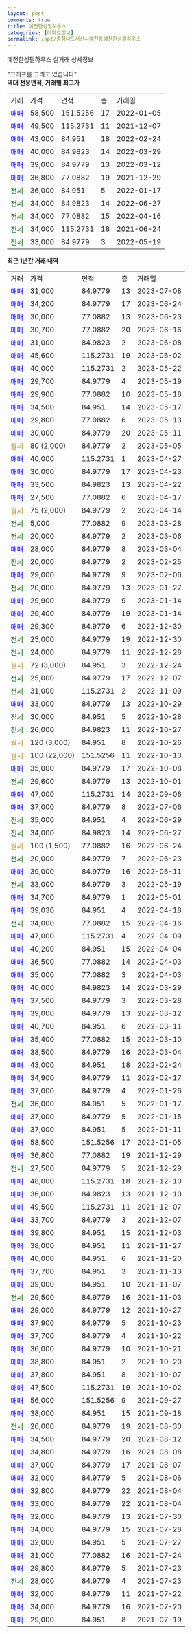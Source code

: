 ```yaml
---
layout: post
comments: true
title: 예천한성필하우스
categories: [아파트정보]
permalink: /apt/충청남도서산시예천동예천한성필하우스
---
```


예천한성필하우스 실거래 상세정보

<script type="text/javascript">
  google.charts.load('current', {'packages':['line', 'corechart']});
  google.charts.setOnLoadCallback(drawChart);

  function drawChart() {
    var data = new google.visualization.DataTable();
    data.addColumn('date', '거래일');
    data.addColumn('number', "매매");
    data.addColumn('number', "전세");
    data.addColumn('number', "전매");

    data.addRows([[new Date(Date.parse("2023-07-08")), 31000, null, null], [new Date(Date.parse("2023-06-24")), 34200, null, null], [new Date(Date.parse("2023-06-23")), 30000, null, null], [new Date(Date.parse("2023-06-16")), 30700, null, null], [new Date(Date.parse("2023-06-08")), 31000, null, null], [new Date(Date.parse("2023-06-02")), 45600, null, null], [new Date(Date.parse("2023-05-22")), 40000, null, null], [new Date(Date.parse("2023-05-19")), 29700, null, null], [new Date(Date.parse("2023-05-18")), 29900, null, null], [new Date(Date.parse("2023-05-17")), 34500, null, null], [new Date(Date.parse("2023-05-13")), 29800, null, null], [new Date(Date.parse("2023-05-11")), 30000, null, null], [new Date(Date.parse("2023-05-05")), null, null, null], [new Date(Date.parse("2023-04-27")), 40000, null, null], [new Date(Date.parse("2023-04-23")), 30000, null, null], [new Date(Date.parse("2023-04-22")), 33500, null, null], [new Date(Date.parse("2023-04-17")), 27500, null, null], [new Date(Date.parse("2023-04-14")), null, null, null], [new Date(Date.parse("2023-03-28")), null, 5000, null], [new Date(Date.parse("2023-03-06")), null, 20000, null], [new Date(Date.parse("2023-03-04")), 28000, null, null], [new Date(Date.parse("2023-02-25")), null, 20000, null], [new Date(Date.parse("2023-02-06")), 29000, null, null], [new Date(Date.parse("2023-01-27")), null, 20000, null], [new Date(Date.parse("2023-01-14")), 29900, null, null], [new Date(Date.parse("2023-01-14")), 29400, null, null], [new Date(Date.parse("2022-12-30")), 29300, null, null], [new Date(Date.parse("2022-12-30")), null, 25000, null], [new Date(Date.parse("2022-12-28")), null, 24000, null], [new Date(Date.parse("2022-12-24")), null, null, null], [new Date(Date.parse("2022-12-07")), null, 25000, null], [new Date(Date.parse("2022-11-09")), null, 31000, null], [new Date(Date.parse("2022-10-29")), 33000, null, null], [new Date(Date.parse("2022-10-28")), null, 30000, null], [new Date(Date.parse("2022-10-27")), null, 26000, null], [new Date(Date.parse("2022-10-26")), null, null, null], [new Date(Date.parse("2022-10-13")), null, null, null], [new Date(Date.parse("2022-10-08")), 35000, null, null], [new Date(Date.parse("2022-10-01")), null, 29600, null], [new Date(Date.parse("2022-09-06")), 47000, null, null], [new Date(Date.parse("2022-07-06")), 37000, null, null], [new Date(Date.parse("2022-06-29")), null, 35000, null], [new Date(Date.parse("2022-06-27")), null, 34000, null], [new Date(Date.parse("2022-06-24")), null, null, null], [new Date(Date.parse("2022-06-23")), null, 20000, null], [new Date(Date.parse("2022-06-11")), 39000, null, null], [new Date(Date.parse("2022-05-19")), null, 33000, null], [new Date(Date.parse("2022-05-01")), 34700, null, null], [new Date(Date.parse("2022-04-18")), 39030, null, null], [new Date(Date.parse("2022-04-16")), null, 34000, null], [new Date(Date.parse("2022-04-09")), 47000, null, null], [new Date(Date.parse("2022-04-04")), 40200, null, null], [new Date(Date.parse("2022-04-03")), 36500, null, null], [new Date(Date.parse("2022-04-03")), 35000, null, null], [new Date(Date.parse("2022-03-29")), 40000, null, null], [new Date(Date.parse("2022-03-28")), 37500, null, null], [new Date(Date.parse("2022-03-12")), 39000, null, null], [new Date(Date.parse("2022-03-11")), 40700, null, null], [new Date(Date.parse("2022-03-10")), 35400, null, null], [new Date(Date.parse("2022-03-04")), 38500, null, null], [new Date(Date.parse("2022-02-24")), 43000, null, null], [new Date(Date.parse("2022-02-17")), 34900, null, null], [new Date(Date.parse("2022-01-26")), 37000, null, null], [new Date(Date.parse("2022-01-17")), null, 36000, null], [new Date(Date.parse("2022-01-15")), 37000, null, null], [new Date(Date.parse("2022-01-11")), 37000, null, null], [new Date(Date.parse("2022-01-05")), 58500, null, null], [new Date(Date.parse("2021-12-29")), 36800, null, null], [new Date(Date.parse("2021-12-29")), null, 27500, null], [new Date(Date.parse("2021-12-10")), 48000, null, null], [new Date(Date.parse("2021-12-10")), 36000, null, null], [new Date(Date.parse("2021-12-07")), 49500, null, null], [new Date(Date.parse("2021-12-07")), 33700, null, null], [new Date(Date.parse("2021-12-03")), 39800, null, null], [new Date(Date.parse("2021-11-27")), 38000, null, null], [new Date(Date.parse("2021-11-20")), 40000, null, null], [new Date(Date.parse("2021-11-13")), 37700, null, null], [new Date(Date.parse("2021-11-07")), 39000, null, null], [new Date(Date.parse("2021-11-03")), null, 29500, null], [new Date(Date.parse("2021-10-27")), 29000, null, null], [new Date(Date.parse("2021-10-23")), 37900, null, null], [new Date(Date.parse("2021-10-22")), 37700, null, null], [new Date(Date.parse("2021-10-21")), 36000, null, null], [new Date(Date.parse("2021-10-20")), 38800, null, null], [new Date(Date.parse("2021-10-07")), 37800, null, null], [new Date(Date.parse("2021-10-02")), 47500, null, null], [new Date(Date.parse("2021-09-27")), 56000, null, null], [new Date(Date.parse("2021-09-18")), 38000, null, null], [new Date(Date.parse("2021-08-30")), null, 26000, null], [new Date(Date.parse("2021-08-12")), 34500, null, null], [new Date(Date.parse("2021-08-08")), 34800, null, null], [new Date(Date.parse("2021-08-07")), 37000, null, null], [new Date(Date.parse("2021-08-06")), 32000, null, null], [new Date(Date.parse("2021-08-04")), 32800, null, null], [new Date(Date.parse("2021-08-04")), 33000, null, null], [new Date(Date.parse("2021-07-30")), 32000, null, null], [new Date(Date.parse("2021-07-28")), 34000, null, null], [new Date(Date.parse("2021-07-27")), 32000, null, null], [new Date(Date.parse("2021-07-24")), 31000, null, null], [new Date(Date.parse("2021-07-23")), 29800, null, null], [new Date(Date.parse("2021-07-23")), null, 28000, null], [new Date(Date.parse("2021-07-22")), 32000, null, null], [new Date(Date.parse("2021-07-20")), 34000, null, null], [new Date(Date.parse("2021-07-19")), 29000, null, null]]);

    var options = {
      hAxis: {
        format: 'yyyy/MM/dd'
      },    
      lineWidth: 0,
      pointsVisible: true,    
      title: '최근 1년간 유형별 실거래가 분포',
      legend: { position: 'bottom' }
    };

    var formatter = new google.visualization.NumberFormat({pattern:'###,###'} );
    formatter.format(data, 1);
    formatter.format(data, 2);
    
    setTimeout(function() {
        var chart = new google.visualization.LineChart(document.getElementById('columnchart_material'));
        chart.draw(data, (options));
        document.getElementById('loading').style.display = 'none';
    }, 200);
  }
</script>


<div id="loading" style="z-index:20; display: block; margin-left: 0px">"그래프를 그리고 있습니다"</div>
<div id="columnchart_material" style="width: 95%; margin-left: 0px; display: block"></div>
<!-- contents start -->
<b>역대 전용면적, 거래별 최고가</b>
<table class="sortable">
    <tr>
      <td>거래</td>
      <td>가격</td>
      <td>면적</td>
      <td>층</td>
      <td>거래일</td>
    </tr>
        <tr>
          <td><a style="color: blue">매매</a></td>
          <td>58,500</td>
          <td>151.5256</td>
          <td>17</td>
          <td>2022-01-05</td>
        </tr>            <tr>
          <td><a style="color: blue">매매</a></td>
          <td>49,500</td>
          <td>115.2731</td>
          <td>11</td>
          <td>2021-12-07</td>
        </tr>            <tr>
          <td><a style="color: blue">매매</a></td>
          <td>43,000</td>
          <td>84.951</td>
          <td>18</td>
          <td>2022-02-24</td>
        </tr>            <tr>
          <td><a style="color: blue">매매</a></td>
          <td>40,000</td>
          <td>84.9823</td>
          <td>14</td>
          <td>2022-03-29</td>
        </tr>            <tr>
          <td><a style="color: blue">매매</a></td>
          <td>39,000</td>
          <td>84.9779</td>
          <td>13</td>
          <td>2022-03-12</td>
        </tr>            <tr>
          <td><a style="color: blue">매매</a></td>
          <td>36,800</td>
          <td>77.0882</td>
          <td>19</td>
          <td>2021-12-29</td>
        </tr>        
        <tr>
              <td><a style="color: darkgreen">전세</a></td>
              <td>36,000</td>
              <td>84.951</td>
              <td>5</td>
              <td>2022-01-17</td>
            </tr>            <tr>
              <td><a style="color: darkgreen">전세</a></td>
              <td>34,000</td>
              <td>84.9823</td>
              <td>14</td>
              <td>2022-06-27</td>
            </tr>            <tr>
              <td><a style="color: darkgreen">전세</a></td>
              <td>34,000</td>
              <td>77.0882</td>
              <td>15</td>
              <td>2022-04-16</td>
            </tr>            <tr>
              <td><a style="color: darkgreen">전세</a></td>
              <td>34,000</td>
              <td>115.2731</td>
              <td>18</td>
              <td>2021-06-24</td>
            </tr>            <tr>
              <td><a style="color: darkgreen">전세</a></td>
              <td>33,000</td>
              <td>84.9779</td>
              <td>3</td>
              <td>2022-05-19</td>
            </tr>        
    
</table>

<b>최근 1년간 거래 내역</b>

<table class="sortable">
    <tr>
      <td>거래</td>
      <td>가격</td>
      <td>면적</td>
      <td>층</td>
      <td>거래일</td>
    </tr>
    <tr>
      <td><a style="color: blue">매매</a></td>
      <td>31,000</td>
      <td>84.9779</td>
      <td>13</td>
      <td>2023-07-08</td>
    </tr>          <tr>
      <td><a style="color: blue">매매</a></td>
      <td>34,200</td>
      <td>84.9779</td>
      <td>17</td>
      <td>2023-06-24</td>
    </tr>          <tr>
      <td><a style="color: blue">매매</a></td>
      <td>30,000</td>
      <td>77.0882</td>
      <td>13</td>
      <td>2023-06-23</td>
    </tr>          <tr>
      <td><a style="color: blue">매매</a></td>
      <td>30,700</td>
      <td>77.0882</td>
      <td>20</td>
      <td>2023-06-16</td>
    </tr>          <tr>
      <td><a style="color: blue">매매</a></td>
      <td>31,000</td>
      <td>84.9823</td>
      <td>2</td>
      <td>2023-06-08</td>
    </tr>          <tr>
      <td><a style="color: blue">매매</a></td>
      <td>45,600</td>
      <td>115.2731</td>
      <td>19</td>
      <td>2023-06-02</td>
    </tr>          <tr>
      <td><a style="color: blue">매매</a></td>
      <td>40,000</td>
      <td>115.2731</td>
      <td>2</td>
      <td>2023-05-22</td>
    </tr>          <tr>
      <td><a style="color: blue">매매</a></td>
      <td>29,700</td>
      <td>84.9779</td>
      <td>4</td>
      <td>2023-05-19</td>
    </tr>          <tr>
      <td><a style="color: blue">매매</a></td>
      <td>29,900</td>
      <td>77.0882</td>
      <td>10</td>
      <td>2023-05-18</td>
    </tr>          <tr>
      <td><a style="color: blue">매매</a></td>
      <td>34,500</td>
      <td>84.951</td>
      <td>14</td>
      <td>2023-05-17</td>
    </tr>          <tr>
      <td><a style="color: blue">매매</a></td>
      <td>29,800</td>
      <td>77.0882</td>
      <td>6</td>
      <td>2023-05-13</td>
    </tr>          <tr>
      <td><a style="color: blue">매매</a></td>
      <td>30,000</td>
      <td>84.9779</td>
      <td>20</td>
      <td>2023-05-11</td>
    </tr>          <tr>
      <td><a style="color: darkgoldenrod">월세</a></td>
      <td>80 (2,000)</td>
      <td>84.9779</td>
      <td>2</td>
      <td>2023-05-05</td>
    </tr>          <tr>
      <td><a style="color: blue">매매</a></td>
      <td>40,000</td>
      <td>115.2731</td>
      <td>1</td>
      <td>2023-04-27</td>
    </tr>          <tr>
      <td><a style="color: blue">매매</a></td>
      <td>30,000</td>
      <td>84.9779</td>
      <td>17</td>
      <td>2023-04-23</td>
    </tr>          <tr>
      <td><a style="color: blue">매매</a></td>
      <td>33,500</td>
      <td>84.9823</td>
      <td>13</td>
      <td>2023-04-22</td>
    </tr>          <tr>
      <td><a style="color: blue">매매</a></td>
      <td>27,500</td>
      <td>77.0882</td>
      <td>6</td>
      <td>2023-04-17</td>
    </tr>          <tr>
      <td><a style="color: darkgoldenrod">월세</a></td>
      <td>75 (2,000)</td>
      <td>84.9779</td>
      <td>2</td>
      <td>2023-04-14</td>
    </tr>          <tr>
      <td><a style="color: darkgreen">전세</a></td>
      <td>5,000</td>
      <td>77.0882</td>
      <td>9</td>
      <td>2023-03-28</td>
    </tr>          <tr>
      <td><a style="color: darkgreen">전세</a></td>
      <td>20,000</td>
      <td>84.9779</td>
      <td>2</td>
      <td>2023-03-06</td>
    </tr>          <tr>
      <td><a style="color: blue">매매</a></td>
      <td>28,000</td>
      <td>84.9779</td>
      <td>8</td>
      <td>2023-03-04</td>
    </tr>          <tr>
      <td><a style="color: darkgreen">전세</a></td>
      <td>20,000</td>
      <td>84.9779</td>
      <td>2</td>
      <td>2023-02-25</td>
    </tr>          <tr>
      <td><a style="color: blue">매매</a></td>
      <td>29,000</td>
      <td>84.9779</td>
      <td>9</td>
      <td>2023-02-06</td>
    </tr>          <tr>
      <td><a style="color: darkgreen">전세</a></td>
      <td>20,000</td>
      <td>84.9779</td>
      <td>13</td>
      <td>2023-01-27</td>
    </tr>          <tr>
      <td><a style="color: blue">매매</a></td>
      <td>29,900</td>
      <td>84.9779</td>
      <td>9</td>
      <td>2023-01-14</td>
    </tr>          <tr>
      <td><a style="color: blue">매매</a></td>
      <td>29,400</td>
      <td>84.9779</td>
      <td>19</td>
      <td>2023-01-14</td>
    </tr>          <tr>
      <td><a style="color: blue">매매</a></td>
      <td>29,300</td>
      <td>84.9779</td>
      <td>6</td>
      <td>2022-12-30</td>
    </tr>          <tr>
      <td><a style="color: darkgreen">전세</a></td>
      <td>25,000</td>
      <td>84.9779</td>
      <td>19</td>
      <td>2022-12-30</td>
    </tr>          <tr>
      <td><a style="color: darkgreen">전세</a></td>
      <td>24,000</td>
      <td>84.9779</td>
      <td>11</td>
      <td>2022-12-28</td>
    </tr>          <tr>
      <td><a style="color: darkgoldenrod">월세</a></td>
      <td>72 (3,000)</td>
      <td>84.951</td>
      <td>3</td>
      <td>2022-12-24</td>
    </tr>          <tr>
      <td><a style="color: darkgreen">전세</a></td>
      <td>25,000</td>
      <td>84.9779</td>
      <td>17</td>
      <td>2022-12-07</td>
    </tr>          <tr>
      <td><a style="color: darkgreen">전세</a></td>
      <td>31,000</td>
      <td>115.2731</td>
      <td>2</td>
      <td>2022-11-09</td>
    </tr>          <tr>
      <td><a style="color: blue">매매</a></td>
      <td>33,000</td>
      <td>84.9779</td>
      <td>13</td>
      <td>2022-10-29</td>
    </tr>          <tr>
      <td><a style="color: darkgreen">전세</a></td>
      <td>30,000</td>
      <td>84.951</td>
      <td>5</td>
      <td>2022-10-28</td>
    </tr>          <tr>
      <td><a style="color: darkgreen">전세</a></td>
      <td>26,000</td>
      <td>84.9823</td>
      <td>11</td>
      <td>2022-10-27</td>
    </tr>          <tr>
      <td><a style="color: darkgoldenrod">월세</a></td>
      <td>120 (3,000)</td>
      <td>84.951</td>
      <td>8</td>
      <td>2022-10-26</td>
    </tr>          <tr>
      <td><a style="color: darkgoldenrod">월세</a></td>
      <td>100 (22,000)</td>
      <td>151.5256</td>
      <td>11</td>
      <td>2022-10-13</td>
    </tr>          <tr>
      <td><a style="color: blue">매매</a></td>
      <td>35,000</td>
      <td>84.9779</td>
      <td>17</td>
      <td>2022-10-08</td>
    </tr>          <tr>
      <td><a style="color: darkgreen">전세</a></td>
      <td>29,600</td>
      <td>84.9779</td>
      <td>13</td>
      <td>2022-10-01</td>
    </tr>          <tr>
      <td><a style="color: blue">매매</a></td>
      <td>47,000</td>
      <td>115.2731</td>
      <td>14</td>
      <td>2022-09-06</td>
    </tr>          <tr>
      <td><a style="color: blue">매매</a></td>
      <td>37,000</td>
      <td>84.9779</td>
      <td>8</td>
      <td>2022-07-06</td>
    </tr>          <tr>
      <td><a style="color: darkgreen">전세</a></td>
      <td>35,000</td>
      <td>84.951</td>
      <td>4</td>
      <td>2022-06-29</td>
    </tr>          <tr>
      <td><a style="color: darkgreen">전세</a></td>
      <td>34,000</td>
      <td>84.9823</td>
      <td>14</td>
      <td>2022-06-27</td>
    </tr>          <tr>
      <td><a style="color: darkgoldenrod">월세</a></td>
      <td>100 (1,500)</td>
      <td>77.0882</td>
      <td>16</td>
      <td>2022-06-24</td>
    </tr>          <tr>
      <td><a style="color: darkgreen">전세</a></td>
      <td>20,000</td>
      <td>84.9779</td>
      <td>7</td>
      <td>2022-06-23</td>
    </tr>          <tr>
      <td><a style="color: blue">매매</a></td>
      <td>39,000</td>
      <td>84.9779</td>
      <td>16</td>
      <td>2022-06-11</td>
    </tr>          <tr>
      <td><a style="color: darkgreen">전세</a></td>
      <td>33,000</td>
      <td>84.9779</td>
      <td>3</td>
      <td>2022-05-19</td>
    </tr>          <tr>
      <td><a style="color: blue">매매</a></td>
      <td>34,700</td>
      <td>84.9779</td>
      <td>1</td>
      <td>2022-05-01</td>
    </tr>          <tr>
      <td><a style="color: blue">매매</a></td>
      <td>39,030</td>
      <td>84.951</td>
      <td>4</td>
      <td>2022-04-18</td>
    </tr>          <tr>
      <td><a style="color: darkgreen">전세</a></td>
      <td>34,000</td>
      <td>77.0882</td>
      <td>15</td>
      <td>2022-04-16</td>
    </tr>          <tr>
      <td><a style="color: blue">매매</a></td>
      <td>47,000</td>
      <td>115.2731</td>
      <td>4</td>
      <td>2022-04-09</td>
    </tr>          <tr>
      <td><a style="color: blue">매매</a></td>
      <td>40,200</td>
      <td>84.951</td>
      <td>15</td>
      <td>2022-04-04</td>
    </tr>          <tr>
      <td><a style="color: blue">매매</a></td>
      <td>36,500</td>
      <td>77.0882</td>
      <td>14</td>
      <td>2022-04-03</td>
    </tr>          <tr>
      <td><a style="color: blue">매매</a></td>
      <td>35,000</td>
      <td>77.0882</td>
      <td>3</td>
      <td>2022-04-03</td>
    </tr>          <tr>
      <td><a style="color: blue">매매</a></td>
      <td>40,000</td>
      <td>84.9823</td>
      <td>14</td>
      <td>2022-03-29</td>
    </tr>          <tr>
      <td><a style="color: blue">매매</a></td>
      <td>37,500</td>
      <td>84.9779</td>
      <td>3</td>
      <td>2022-03-28</td>
    </tr>          <tr>
      <td><a style="color: blue">매매</a></td>
      <td>39,000</td>
      <td>84.9779</td>
      <td>13</td>
      <td>2022-03-12</td>
    </tr>          <tr>
      <td><a style="color: blue">매매</a></td>
      <td>40,700</td>
      <td>84.951</td>
      <td>6</td>
      <td>2022-03-11</td>
    </tr>          <tr>
      <td><a style="color: blue">매매</a></td>
      <td>35,400</td>
      <td>77.0882</td>
      <td>15</td>
      <td>2022-03-10</td>
    </tr>          <tr>
      <td><a style="color: blue">매매</a></td>
      <td>38,500</td>
      <td>84.9779</td>
      <td>16</td>
      <td>2022-03-04</td>
    </tr>          <tr>
      <td><a style="color: blue">매매</a></td>
      <td>43,000</td>
      <td>84.951</td>
      <td>18</td>
      <td>2022-02-24</td>
    </tr>          <tr>
      <td><a style="color: blue">매매</a></td>
      <td>34,900</td>
      <td>84.9779</td>
      <td>11</td>
      <td>2022-02-17</td>
    </tr>          <tr>
      <td><a style="color: blue">매매</a></td>
      <td>37,000</td>
      <td>84.9779</td>
      <td>4</td>
      <td>2022-01-26</td>
    </tr>          <tr>
      <td><a style="color: darkgreen">전세</a></td>
      <td>36,000</td>
      <td>84.951</td>
      <td>5</td>
      <td>2022-01-17</td>
    </tr>          <tr>
      <td><a style="color: blue">매매</a></td>
      <td>37,000</td>
      <td>84.9779</td>
      <td>5</td>
      <td>2022-01-15</td>
    </tr>          <tr>
      <td><a style="color: blue">매매</a></td>
      <td>37,000</td>
      <td>84.951</td>
      <td>5</td>
      <td>2022-01-11</td>
    </tr>          <tr>
      <td><a style="color: blue">매매</a></td>
      <td>58,500</td>
      <td>151.5256</td>
      <td>17</td>
      <td>2022-01-05</td>
    </tr>          <tr>
      <td><a style="color: blue">매매</a></td>
      <td>36,800</td>
      <td>77.0882</td>
      <td>19</td>
      <td>2021-12-29</td>
    </tr>          <tr>
      <td><a style="color: darkgreen">전세</a></td>
      <td>27,500</td>
      <td>84.9779</td>
      <td>5</td>
      <td>2021-12-29</td>
    </tr>          <tr>
      <td><a style="color: blue">매매</a></td>
      <td>48,000</td>
      <td>115.2731</td>
      <td>18</td>
      <td>2021-12-10</td>
    </tr>          <tr>
      <td><a style="color: blue">매매</a></td>
      <td>36,000</td>
      <td>84.9823</td>
      <td>13</td>
      <td>2021-12-10</td>
    </tr>          <tr>
      <td><a style="color: blue">매매</a></td>
      <td>49,500</td>
      <td>115.2731</td>
      <td>11</td>
      <td>2021-12-07</td>
    </tr>          <tr>
      <td><a style="color: blue">매매</a></td>
      <td>33,700</td>
      <td>84.9779</td>
      <td>3</td>
      <td>2021-12-07</td>
    </tr>          <tr>
      <td><a style="color: blue">매매</a></td>
      <td>39,800</td>
      <td>84.951</td>
      <td>15</td>
      <td>2021-12-03</td>
    </tr>          <tr>
      <td><a style="color: blue">매매</a></td>
      <td>38,000</td>
      <td>84.951</td>
      <td>11</td>
      <td>2021-11-27</td>
    </tr>          <tr>
      <td><a style="color: blue">매매</a></td>
      <td>40,000</td>
      <td>84.951</td>
      <td>6</td>
      <td>2021-11-20</td>
    </tr>          <tr>
      <td><a style="color: blue">매매</a></td>
      <td>37,700</td>
      <td>84.951</td>
      <td>3</td>
      <td>2021-11-13</td>
    </tr>          <tr>
      <td><a style="color: blue">매매</a></td>
      <td>39,000</td>
      <td>84.951</td>
      <td>10</td>
      <td>2021-11-07</td>
    </tr>          <tr>
      <td><a style="color: darkgreen">전세</a></td>
      <td>29,500</td>
      <td>84.9779</td>
      <td>16</td>
      <td>2021-11-03</td>
    </tr>          <tr>
      <td><a style="color: blue">매매</a></td>
      <td>29,000</td>
      <td>84.9779</td>
      <td>12</td>
      <td>2021-10-27</td>
    </tr>          <tr>
      <td><a style="color: blue">매매</a></td>
      <td>37,900</td>
      <td>84.9779</td>
      <td>5</td>
      <td>2021-10-23</td>
    </tr>          <tr>
      <td><a style="color: blue">매매</a></td>
      <td>37,700</td>
      <td>84.9779</td>
      <td>4</td>
      <td>2021-10-22</td>
    </tr>          <tr>
      <td><a style="color: blue">매매</a></td>
      <td>36,000</td>
      <td>84.9779</td>
      <td>10</td>
      <td>2021-10-21</td>
    </tr>          <tr>
      <td><a style="color: blue">매매</a></td>
      <td>38,800</td>
      <td>84.951</td>
      <td>2</td>
      <td>2021-10-20</td>
    </tr>          <tr>
      <td><a style="color: blue">매매</a></td>
      <td>37,800</td>
      <td>84.951</td>
      <td>8</td>
      <td>2021-10-07</td>
    </tr>          <tr>
      <td><a style="color: blue">매매</a></td>
      <td>47,500</td>
      <td>115.2731</td>
      <td>19</td>
      <td>2021-10-02</td>
    </tr>          <tr>
      <td><a style="color: blue">매매</a></td>
      <td>56,000</td>
      <td>151.5256</td>
      <td>9</td>
      <td>2021-09-27</td>
    </tr>          <tr>
      <td><a style="color: blue">매매</a></td>
      <td>38,000</td>
      <td>84.951</td>
      <td>15</td>
      <td>2021-09-18</td>
    </tr>          <tr>
      <td><a style="color: darkgreen">전세</a></td>
      <td>26,000</td>
      <td>84.9779</td>
      <td>19</td>
      <td>2021-08-30</td>
    </tr>          <tr>
      <td><a style="color: blue">매매</a></td>
      <td>34,500</td>
      <td>84.9779</td>
      <td>20</td>
      <td>2021-08-12</td>
    </tr>          <tr>
      <td><a style="color: blue">매매</a></td>
      <td>34,800</td>
      <td>84.9779</td>
      <td>16</td>
      <td>2021-08-08</td>
    </tr>          <tr>
      <td><a style="color: blue">매매</a></td>
      <td>37,000</td>
      <td>84.9779</td>
      <td>17</td>
      <td>2021-08-07</td>
    </tr>          <tr>
      <td><a style="color: blue">매매</a></td>
      <td>32,000</td>
      <td>84.9779</td>
      <td>5</td>
      <td>2021-08-06</td>
    </tr>          <tr>
      <td><a style="color: blue">매매</a></td>
      <td>32,800</td>
      <td>84.9779</td>
      <td>22</td>
      <td>2021-08-04</td>
    </tr>          <tr>
      <td><a style="color: blue">매매</a></td>
      <td>33,000</td>
      <td>84.9779</td>
      <td>22</td>
      <td>2021-08-04</td>
    </tr>          <tr>
      <td><a style="color: blue">매매</a></td>
      <td>32,000</td>
      <td>84.9779</td>
      <td>13</td>
      <td>2021-07-30</td>
    </tr>          <tr>
      <td><a style="color: blue">매매</a></td>
      <td>34,000</td>
      <td>84.9779</td>
      <td>15</td>
      <td>2021-07-28</td>
    </tr>          <tr>
      <td><a style="color: blue">매매</a></td>
      <td>32,000</td>
      <td>84.951</td>
      <td>5</td>
      <td>2021-07-27</td>
    </tr>          <tr>
      <td><a style="color: blue">매매</a></td>
      <td>31,000</td>
      <td>77.0882</td>
      <td>16</td>
      <td>2021-07-24</td>
    </tr>          <tr>
      <td><a style="color: blue">매매</a></td>
      <td>29,800</td>
      <td>84.9779</td>
      <td>5</td>
      <td>2021-07-23</td>
    </tr>          <tr>
      <td><a style="color: darkgreen">전세</a></td>
      <td>28,000</td>
      <td>84.9779</td>
      <td>4</td>
      <td>2021-07-23</td>
    </tr>          <tr>
      <td><a style="color: blue">매매</a></td>
      <td>32,000</td>
      <td>84.9779</td>
      <td>11</td>
      <td>2021-07-22</td>
    </tr>          <tr>
      <td><a style="color: blue">매매</a></td>
      <td>34,000</td>
      <td>84.9779</td>
      <td>16</td>
      <td>2021-07-20</td>
    </tr>          <tr>
      <td><a style="color: blue">매매</a></td>
      <td>29,000</td>
      <td>84.951</td>
      <td>8</td>
      <td>2021-07-19</td>
    </tr>      </table>
<!-- contents end -->    

